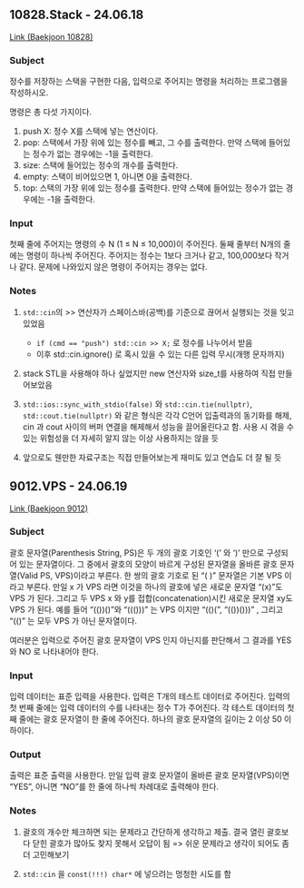 
## 10828.Stack - 24.06.18

[Link (Baekjoon 10828)](https://www.acmicpc.net/problem/10828)

### Subject
정수를 저장하는 스택을 구현한 다음, 입력으로 주어지는 명령을 처리하는 프로그램을 작성하시오.

명령은 총 다섯 가지이다.

1. push X: 정수 X를 스택에 넣는 연산이다.
1. pop: 스택에서 가장 위에 있는 정수를 빼고, 그 수를 출력한다. 만약 스택에 들어있는 정수가 없는 경우에는 -1을 출력한다.
1. size: 스택에 들어있는 정수의 개수를 출력한다.
1. empty: 스택이 비어있으면 1, 아니면 0을 출력한다.
1. top: 스택의 가장 위에 있는 정수를 출력한다. 만약 스택에 들어있는 정수가 없는 경우에는 -1을 출력한다.

### Input
첫째 줄에 주어지는 명령의 수 N (1 ≤ N ≤ 10,000)이 주어진다. 둘째 줄부터 N개의 줄에는 명령이 하나씩 주어진다. 주어지는 정수는 1보다 크거나 같고, 100,000보다 작거나 같다. 문제에 나와있지 않은 명령이 주어지는 경우는 없다.

### Notes
  1. `std::cin`의 >> 연산자가 스페이스바(공백)를 기준으로 끊어서 실행되는 것을 잊고 있었음
      - `if (cmd == "push") std::cin >> X;` 로 정수를 나누어서 받음
      - 이후 std::cin.ignore() 로 혹시 있을 수 있는 다른 입력 무시(개행 문자까지)
  1. stack STL을 사용해야 하나 싶었지만 new 연산자와 size_t를 사용하여 직접 만들어보았음
  1. `std::ios::sync_with_stdio(false)` 와 `std::cin.tie(nullptr)`, `std::cout.tie(nullptr)` 와 같은 형식은 각각 C언어 입출력과의 동기화를 해제, cin 과 cout 사이의 버퍼 연결을 해제해서 성능을 끌어올린다고 함.
  사용 시 겪을 수 있는 위험성을 더 자세히 알지 않는 이상 사용하지는 않을 듯

  1. 앞으로도 웬만한 자료구조는 직접 만들어보는게 재미도 있고 연습도 더 잘 될 듯

  ## 9012.VPS - 24.06.19

  [Link (Baekjoon 9012)](https://www.acmicpc.net/problem/9012)

  ### Subject

  괄호 문자열(Parenthesis String, PS)은 두 개의 괄호 기호인 ‘(’ 와 ‘)’ 만으로 구성되어 있는 문자열이다. 그 중에서 괄호의 모양이 바르게 구성된 문자열을 올바른 괄호 문자열(Valid PS, VPS)이라고 부른다. 한 쌍의 괄호 기호로 된 “( )” 문자열은 기본 VPS 이라고 부른다. 만일 x 가 VPS 라면 이것을 하나의 괄호에 넣은 새로운 문자열 “(x)”도 VPS 가 된다. 그리고 두 VPS x 와 y를 접합(concatenation)시킨 새로운 문자열 xy도 VPS 가 된다. 예를 들어 “(())()”와 “((()))” 는 VPS 이지만 “(()(”, “(())()))” , 그리고 “(()” 는 모두 VPS 가 아닌 문자열이다. 

여러분은 입력으로 주어진 괄호 문자열이 VPS 인지 아닌지를 판단해서 그 결과를 YES 와 NO 로 나타내어야 한다. 

### Input

입력 데이터는 표준 입력을 사용한다. 입력은 T개의 테스트 데이터로 주어진다. 입력의 첫 번째 줄에는 입력 데이터의 수를 나타내는 정수 T가 주어진다. 각 테스트 데이터의 첫째 줄에는 괄호 문자열이 한 줄에 주어진다. 하나의 괄호 문자열의 길이는 2 이상 50 이하이다. 

### Output

출력은 표준 출력을 사용한다. 만일 입력 괄호 문자열이 올바른 괄호 문자열(VPS)이면 “YES”, 아니면 “NO”를 한 줄에 하나씩 차례대로 출력해야 한다. 

### Notes

1. 괄호의 개수만 체크하면 되는 문제라고 간단하게 생각하고 제출.
결국 열린 괄호보다 닫힌 괄호가 많아도 찾지 못해서 오답이 됨 => 쉬운 문제라고 생각이 되어도 좀 더 고민해보기

1. `std::cin` 을 `const(!!!) char*` 에 넣으려는 멍청한 시도를 함



